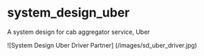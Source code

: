 # system_design_uber
A system design for cab aggregator service, Uber

![System Design Uber Driver Partner] (/images/sd_uber_driver.jpg)


